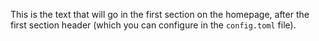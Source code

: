 This is the text that will go in the first section on the homepage, after the first section header (which you can configure in the `config.toml` file).

